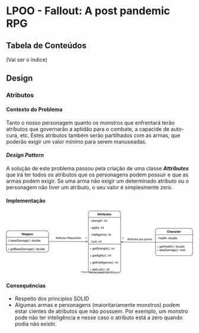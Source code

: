 # LPOO - Fallout: A post pandemic RPG

## Tabela de Conteúdos
(Vai ser o índice)

## Design
### Atributos
#### Contexto do Problema
Tanto o nosso personagem quanto os monstros que enfrentará terão atributos que governarão a aptidão para o combate, a capacide de auto-cura, etc.
Estes atributos também serão partilhados com as armas, que poderão exigir um valor mínimo para serem manuseadas.

#### _Design Pattern_
A solução de este problema passou pela criação de uma classe **_Attributes_** que irá ter todos os atributos que os personagens podem possuir e que as armas podem exigir. Se uma arma não exigir um determinado atributo ou o personagem não tiver um atributo, o seu valor é simplesmente zero. 
#### Implementação
<p align="center">
  <img width=650 src="images/attributes.svg">
</p>

#### Consequências
 - Respeito dos principios SOLID
 - Algumas armas e personagens (maioritariamente monstros) podem estar cientes de atributos que não possuem. Por exemplo, um monstro pode não ter inteligência e nesse caso o atributo está a zero quando podia não existir.